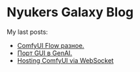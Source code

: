 # Nyukers Galaxy Blog
My last posts:
<!-- blogger articles start -->
- <a href="http://nyukers.blogspot.com/2025/08/comfyui-flow.html" target="_blank">ComfyUI Flow разное.</a>
- <a href="http://nyukers.blogspot.com/2025/08/gui-genai.html" target="_blank">Порт GUI в GenAI.</a>
- <a href="http://nyukers.blogspot.com/2025/08/hosting-comfyui-via-websocket.html" target="_blank">Hosting ComfyUI via WebSocket</a>

<!-- blogger articles end -->

